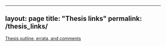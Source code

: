 <!-- https://docs.github.com/en/pages/setting-up-a-github-pages-site-with-jekyll/adding-content-to-your-github-pages-site-using-jekyll -->
---
layout: page
title: "Thesis links"
permalink: /thesis_links/
---

[Thesis outline, errata, and comments](https://wangyangvictor.github.io/supplements_to_thesis_papers/Thesis_outline_errata_comments.pdf)

